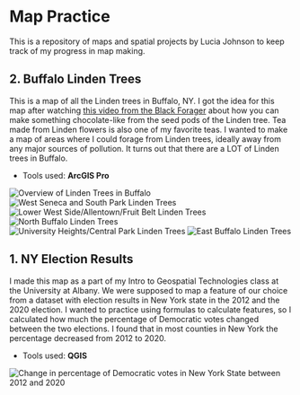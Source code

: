 # Map Practice

This is a repository of maps and spatial projects by Lucia Johnson to keep track of my progress in map making.

## 2. Buffalo Linden Trees

This is a map of all the Linden trees in Buffalo, NY. I got the idea for this map after watching [this video from the Black Forager](https://fb.watch/fexb8qlX45/) about how you can make something chocolate-like from the seed pods of the Linden tree. Tea made from Linden flowers is also one of my favorite teas. I wanted to make a map of areas where I could forage from Linden trees, ideally away from any major sources of pollution. It turns out that there are a LOT of Linden trees in Buffalo.

* Tools used: **ArcGIS Pro**

![Overview of Linden Trees in Buffalo](maps/BuffaloLinden1.png)
![West Seneca and South Park Linden Trees](maps/BuffaloLinden2.png)
![Lower West Side/Allentown/Fruit Belt Linden Trees](maps/BuffaloLinden3.png)
![North Buffalo Linden Trees](maps/BuffaloLinden4.png)
![University Heights/Central Park Linden Trees](maps/BuffaloLinden5.png)
![East Buffalo Linden Trees](maps/BuffaloLinden6.jpg)

## 1. NY Election Results

I made this map as a part of my Intro to Geospatial Technologies class at the University at Albany. We were supposed to map a feature of our choice from a dataset with election results in New York state in the 2012 and the 2020 election. I wanted to practice using formulas to calculate features, so I calculated how much the percentage of Democratic votes changed between the two elections. I found that in most counties in New York the percentage decreased from 2012 to 2020.

* Tools used: **QGIS**

![Change in percentage of Democratic votes in New York State between 2012 and 2020](maps/NYElectionResults.png)